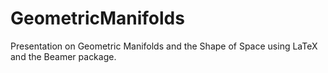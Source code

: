 GeometricManifolds
==================

Presentation on Geometric Manifolds and the Shape of Space using LaTeX and the Beamer package.
